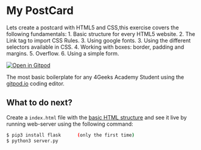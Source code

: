 #  My PostCard
Lets create a postcard with HTML5 and CSS,this exercise covers the following fundamentals: 1. Basic structure for every HTML5 website. 2. The Link tag to import CSS Rules. 3. Using google fonts. 3. Using the different selectors available in CSS. 4. Working with boxes: border, padding and margins. 5. Overflow. 6. Using a simple form.

[![Open in Gitpod](https://gitpod.io/button/open-in-gitpod.svg)](https://gitpod.io#https://github.com/4GeeksAcademy/html-hello.git)

The most basic boilerplate for any 4Geeks Academy Student using the [gitpod.io](gitpod.io) coding editor.

## What to do next?

Create a `index.html` file with the [basic HTML structure](http://content.breatheco.de/lesson/what-is-html-learn-html#page-structure) and see it live by running web-server using the following command:
```sh
$ pip3 install flask      (only the first time)
$ python3 server.py
```


```
